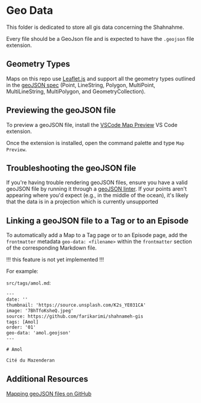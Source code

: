 # Geo Data

This folder is dedicated to store all gis data concerning the Shahnahme.

Every file should be a GeoJson file and is expected to have the `.geojson` file extension.

## Geometry Types

Maps on this repo use [Leaflet.js](https://leafletjs.com/) and support all the geometry types outlined in the [geoJSON spec](https://datatracker.ietf.org/doc/html/rfc7946) (Point, LineString, Polygon, MultiPoint, MultiLineString, MultiPolygon, and GeometryCollection).

## Previewing the geoJSON file

To preview a geoJSON file, install the [VSCode Map Preview](https://github.com/jumpinjackie/vscode-map-preview) VS Code extension.

Once the extension is installed, open the command palette and type `Map Preview`.

## Troubleshooting the geoJSON file

If you're having trouble rendering geoJSON files, ensure you have a valid geoJSON file by running it through a [geoJSON linter](https://geojsonlint.com/). If your points aren't appearing where you'd expect (e.g., in the middle of the ocean), it's likely that the data is in a projection which is currently unsupported

## Linking a geoJSON file to a Tag or to an Episode

To automatically add a Map to a Tag page or to an Episode page, add the `frontmatter` metadata `geo-data: <filename>` within the `frontmatter` section of the corresponding Markdown file.

!!! this feature is not yet implemented !!!

For example:

`src/tags/amol.md`:

```txt
---
date: ''
thumbnail: 'https://source.unsplash.com/K2s_YE031CA'
image: '7BhTfoKsheQ.jpeg'
source: https://github.com/farikarimi/shahnameh-gis
tags: [Amol]
order: '01'
geo-data: 'amol.geojson'
---

# Amol

Cité du Mazenderan
```

## Additional Resources

[Mapping geoJSON files on GitHub](https://docs.github.com/en/github/managing-files-in-a-repository/working-with-non-code-files/mapping-geojson-files-on-github)
